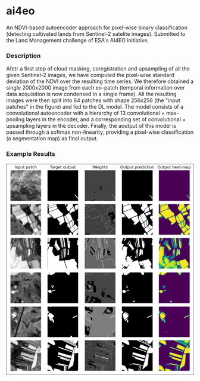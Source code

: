 # ai4eo

An NDVI-based autoencoder approach for pixel-wise binary classification (detecting cultivated lands from Sentinel-2 satelite images). Submitted to the Land Management challenge of ESA's AI4EO initiative.

### Description
Afetr a first step of cloud masking, coregistration and upsampling of all the given Sentinel-2 images, we have computed the pixel-wise standard deviation of the NDVI over the resulting time series. We therefore obtained a single 2000x2000 image from each eo-patch (temporal information over data acquisition is now condensed in a single frame). All the resulting images were then split into 64 patches with shape 256x256 (the "input patches" in the figure) and fed to the DL model. The model consists of a convolutional autoencoder with a hierarchy of 13 convolutional + max-pooling layers in the encoder, and a corresponding set of convolutional + upsampling layers in the decoder. Finally, the aoutput of this model is passed through a softmax non-linearity, providing a pixel-wise classification (a segmentation map) as final output.

### Example Results

<p align="center">
  <img src="./results.png" alt="logo" width="800"/>
</p>
